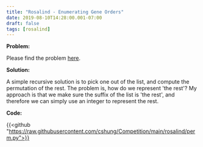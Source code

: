 ```yaml
---
title: "Rosalind - Enumerating Gene Orders"
date: 2019-08-10T14:28:00.001-07:00
draft: false
tags: [rosalind]
---
```


**Problem:**

Please find the problem [here](http://rosalind.info/problems/perm/).

**Solution:**

A simple recursive solution is to pick one out of the list, and compute the permutation of the rest. The problem is, how do we represent 'the rest'? My approach is that we make sure the suffix of the list is 'the rest', and therefore we can simply use an integer to represent the rest.

**Code:**

{{<github "https://raw.githubusercontent.com/cshung/Competition/main/rosalind/perm.py">}}

